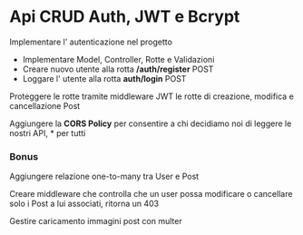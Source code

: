 # Api CRUD Auth, JWT e Bcrypt

Implementare l' autenticazione nel progetto

- Implementare Model, Controller, Rotte e Validazioni
- Creare nuovo utente alla rotta **/auth/register** POST
- Loggare l' utente alla rotta **auth/login** POST

Proteggere le rotte tramite middleware JWT le rotte di creazione, modifica e cancellazione Post

Aggiungere la **CORS Policy** per consentire a chi decidiamo noi di leggere le nostri API, \* per tutti

### Bonus

Aggiungere relazione one-to-many tra User e Post

Creare middleware che controlla che un user possa modificare o cancellare solo i Post a lui associati, ritorna un 403

Gestire caricamento immagini post con multer
